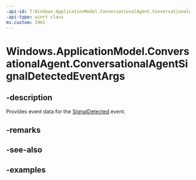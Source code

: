 ```yaml
---
-api-id: T:Windows.ApplicationModel.ConversationalAgent.ConversationalAgentSignalDetectedEventArgs
-api-type: winrt class
ms.custom: 19H1
---
```


<!-- Class syntax.
public class ConversationalAgentSignalDetectedEventArgs 
-->

# Windows.ApplicationModel.ConversationalAgent.ConversationalAgentSignalDetectedEventArgs

## -description

Provides event data for the [SignalDetected](conversationalagentsession_signaldetected.md) event.

## -remarks

## -see-also

## -examples
